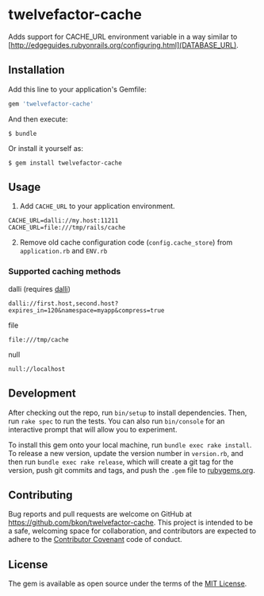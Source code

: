 # twelvefactor-cache

Adds support for CACHE_URL environment variable in a way similar to
[http://edgeguides.rubyonrails.org/configuring.html](DATABASE_URL).

## Installation

Add this line to your application's Gemfile:

```ruby
gem 'twelvefactor-cache'
```

And then execute:

    $ bundle

Or install it yourself as:

    $ gem install twelvefactor-cache

## Usage

1. Add `CACHE_URL` to your application environment.

```
CACHE_URL=dalli://my.host:11211
CACHE_URL=file:///tmp/rails/cache
```

2. Remove old cache configuration code (`config.cache_store`)
from `application.rb` and `ENV.rb`

### Supported caching methods

dalli
(requires [dalli](https://github.com/petergoldstein/dalli))

```
dalli://first.host,second.host?expires_in=120&namespace=myapp&compress=true
```

file

```
file:///tmp/cache
```

null
```
null://localhost
```

## Development

After checking out the repo, run `bin/setup` to install
dependencies. Then, run `rake spec` to run the tests. You can also run
`bin/console` for an interactive prompt that will allow you to
experiment.

To install this gem onto your local machine, run `bundle exec rake
install`.  To release a new version, update the version number in
`version.rb`, and then run `bundle exec rake release`, which will
create a git tag for the version, push git commits and tags, and push
the `.gem` file to [rubygems.org](https://rubygems.org).

## Contributing

Bug reports and pull requests are welcome on GitHub at
https://github.com/bkon/twelvefactor-cache.  This project is intended
to be a safe, welcoming space for collaboration, and contributors are
expected to adhere to the
[Contributor Covenant](http://contributor-covenant.org) code of
conduct.

## License

The gem is available as open source under the terms of the
[MIT License](http://opensource.org/licenses/MIT).
